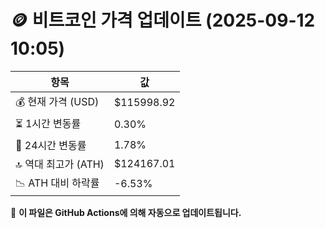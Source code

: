 # 🪙 비트코인 가격 업데이트 (2025-09-12 10:05)

| 항목                | 값 |
|--------------------|----------------|
| 💰 현재 가격 (USD) | $115998.92 |
| ⏳ 1시간 변동률    | 0.30% |
| 📆 24시간 변동률   | 1.78% |
| 🔝 역대 최고가 (ATH) | $124167.01 |
| 📉 ATH 대비 하락률 | -6.53% |

🔄 **이 파일은 GitHub Actions에 의해 자동으로 업데이트됩니다.**
